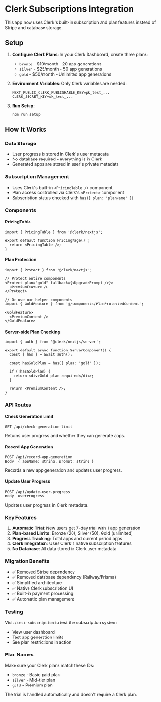 # Clerk Subscriptions Integration

This app now uses Clerk's built-in subscription and plan features instead of Stripe and database storage.

## Setup

1. **Configure Clerk Plans**: In your Clerk Dashboard, create three plans:
   - `bronze` - $10/month - 20 app generations
   - `silver` - $25/month - 50 app generations  
   - `gold` - $50/month - Unlimited app generations

2. **Environment Variables**: Only Clerk variables are needed:
   ```
   NEXT_PUBLIC_CLERK_PUBLISHABLE_KEY=pk_test_...
   CLERK_SECRET_KEY=sk_test_...
   ```

3. **Run Setup**: 
   ```bash
   npm run setup
   ```

## How It Works

### Data Storage
- User progress is stored in Clerk's user metadata
- No database required - everything is in Clerk
- Generated apps are stored in user's private metadata

### Subscription Management
- Uses Clerk's built-in `<PricingTable />` component
- Plan access controlled via Clerk's `<Protect>` component
- Subscription status checked with `has({ plan: 'planName' })`

### Components

#### PricingTable
```tsx
import { PricingTable } from '@clerk/nextjs';

export default function PricingPage() {
  return <PricingTable />;
}
```

#### Plan Protection
```tsx
import { Protect } from '@clerk/nextjs';

// Protect entire components
<Protect plan="gold" fallback={<UpgradePrompt />}>
  <PremiumFeature />
</Protect>

// Or use our helper components
import { GoldFeature } from '@/components/PlanProtectedContent';

<GoldFeature>
  <PremiumContent />
</GoldFeature>
```

#### Server-side Plan Checking
```tsx
import { auth } from '@clerk/nextjs/server';

export default async function ServerComponent() {
  const { has } = await auth();
  
  const hasGoldPlan = has({ plan: 'gold' });
  
  if (!hasGoldPlan) {
    return <div>Gold plan required</div>;
  }
  
  return <PremiumContent />;
}
```

### API Routes

#### Check Generation Limit
```
GET /api/check-generation-limit
```
Returns user progress and whether they can generate apps.

#### Record App Generation
```
POST /api/record-app-generation
Body: { appName: string, prompt: string }
```
Records a new app generation and updates user progress.

#### Update User Progress
```
POST /api/update-user-progress
Body: UserProgress
```
Updates user progress in Clerk metadata.

### Key Features

1. **Automatic Trial**: New users get 7-day trial with 1 app generation
2. **Plan-based Limits**: Bronze (20), Silver (50), Gold (unlimited)
3. **Progress Tracking**: Total apps and current period apps
4. **Clerk Integration**: Uses Clerk's native subscription features
5. **No Database**: All data stored in Clerk user metadata

### Migration Benefits

- ✅ Removed Stripe dependency
- ✅ Removed database dependency (Railway/Prisma)
- ✅ Simplified architecture
- ✅ Native Clerk subscription UI
- ✅ Built-in payment processing
- ✅ Automatic plan management

### Testing

Visit `/test-subscription` to test the subscription system:
- View user dashboard
- Test app generation limits
- See plan restrictions in action

### Plan Names

Make sure your Clerk plans match these IDs:
- `bronze` - Basic paid plan
- `silver` - Mid-tier plan  
- `gold` - Premium plan

The trial is handled automatically and doesn't require a Clerk plan.